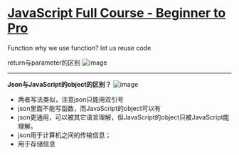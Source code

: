 # [JavaScript Full Course - Beginner to Pro](https://github.com/QiYongchuan/MyGitBlog/issues/81)

Function
why we use function?
let us reuse code

return与parameter的区别
![image](https://github.com/QiYongchuan/MyGitBlog/assets/105039020/0f4ec351-3a90-49d3-a059-3b29ad179989)


---

**Json与JavaScript的object的区别？**
![image](https://github.com/QiYongchuan/MyGitBlog/assets/105039020/c716aacc-91aa-41d3-b827-17ceeaf16c48)

* 两者写法类似，注意json只能用双引号
* json里面不能写函数，而JavaScript的object可以有
* json更通用，可以被其它语言理解，但JavaScript的object只被JavaScript能理解。
* json用于计算机之间的传输信息；
* 用于存储信息